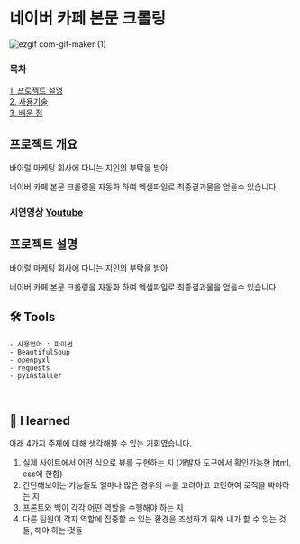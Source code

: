 # 네이버 카페 본문 크롤링

![ezgif com-gif-maker (1)](https://user-images.githubusercontent.com/48472537/138341124-4e846357-573a-403c-a3a0-b4b5aca3873b.gif)

### 목차

[1. 프로젝트 설명 ](#프로젝트-설명)<br/>
[2. 사용기술 ](#-tools)<br/>
[3. 배운 점 ](#-i-learned)<br/>

## 프로젝트 개요

바이럴 마케팅 회사에 다니는 지인의 부탁을 받아

네이버 카페 본문 크롤링을 자동화 하여 엑셀파일로 최종결과물을 얻을수 있습니다.

### 시연영상 [Youtube](https://youtu.be/_foZB2uVKzQ)

## 프로젝트 설명

바이럴 마케팅 회사에 다니는 지인의 부탁을 받아

네이버 카페 본문 크롤링을 자동화 하여 엑셀파일로 최종결과물을 얻을수 있습니다.

## 🛠 Tools

```
- 사용언어 : 파이썬
- BeautifulSoup
- openpyxl
- requests
- pyinstaller

```

<br/>

## 🔎 I learned

아래 4가지 주제에 대해 생각해볼 수 있는 기회였습니다.

1. 실제 사이트에서 어떤 식으로 뷰를 구현하는 지 (개발자 도구에서 확인가능한 html, css에 한함)
2. 간단해보이는 기능들도 얼마나 많은 경우의 수를 고려하고 고민하여 로직을 짜야하는 지
3. 프론트와 백이 각각 어떤 역할을 수행해야 하는 지
4. 다른 팀원이 각자 역할에 집중할 수 있는 환경을 조성하기 위해 내가 할 수 있는 것들, 해야 하는 것들
